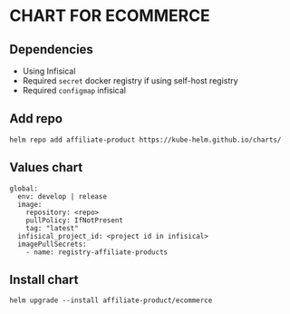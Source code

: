 # CHART FOR ECOMMERCE

## Dependencies
- Using Infisical
- Required `secret` docker registry if using self-host registry
- Required `configmap` infisical

## Add repo
```
helm repo add affiliate-product https://kube-helm.github.io/charts/
```

## Values chart
```
global:
  env: develop | release
  image:
    repository: <repo>
    pullPolicy: IfNotPresent
    tag: "latest"
  infisical_project_id: <project id in infisical>
  imagePullSecrets:
    - name: registry-affiliate-products
```

## Install chart
```
helm upgrade --install affiliate-product/ecommerce
```